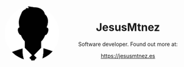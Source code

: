 <img width="144px" style="border-radius: 50%" align="left" src="images/avatar.jpg" >

<div align="center">

# JesusMtnez

Software developer. Found out more at:

https://jesusmtnez.es

</div>
